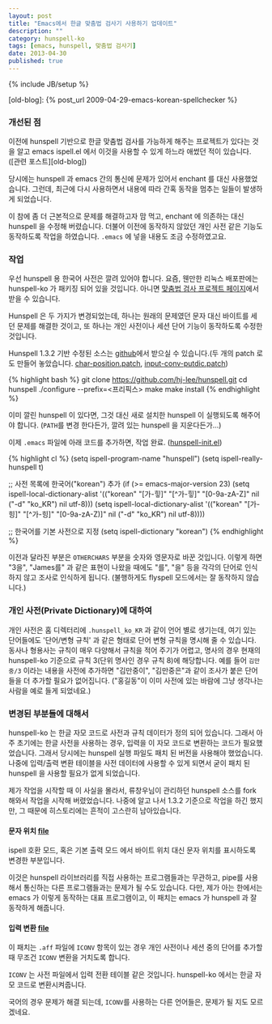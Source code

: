 ```yaml
---
layout: post
title: "Emacs에서 한글 맞춤법 검사기 사용하기 업데이트"
description: ""
category: hunspell-ko
tags: [emacs, hunspell, 맞춤법 검사기]
date: 2013-04-30
published: true
---
```

{% include JB/setup %}

[char-position.patch]: /assets/codes/hunspell-patch/char-position.patch
[input-conv-putdic.patch]: /assets/codes/hunspell-patch/input-conv-putdic.patch
[old-blog]: {% post_url 2009-04-29-emacs-korean-spellchecker %}

[my-hunspell]: https://github.com/hj-lee/hunspell.git

[hunspell-init.el]: https://github.com/hj-lee/hjlee-emacs-init/raw/master/hjlee-init-hunspell-ko.el

[spellchecker-ko]: http://code.google.com/p/spellcheck-ko/ "한글 맞춤법 검사 프로젝트 홈"

### 개선된 점

이전에 hunspell 기반으로 한글 맞춤법 검사를 가능하게 해주는 프로젝트가 있다는 것을 알고 emacs ispell.el 에서 이것을 사용할 수 있게 하느라 애썼던 적이 있습니다.
([관련 포스트][old-blog])

당시에는 hunspell 과 emacs 간의 통신에 문제가 있어서 enchant 를 대신 사용했었습니다. 그런데, 최근에 다시 사용하면서 내용에 따라 간혹 동작을 멈추는 일들이 발생하게 되었습니다.

이 참에 좀 더 근본적으로 문제를 해결하고자 맘 먹고, enchant 에 의존하는 대신 hunspell 을 수정해 버렸습니다. 더불어 이전에 동작하지 않았던 개인 사전 같은 기능도 동작하도록 작업을 하였습니다. `.emacs` 에 넣을 내용도 조금 수정하였고요.

### 작업

우선 hunspell 용 한국어 사전은 깔려 있어야 합니다. 요즘, 웬만한 리눅스 배포판에는 hunspell-ko 가 패키징 되어 있을 것입니다. 아니면 [맞춤법 검사 프로젝트 페이지][spellchecker-ko]에서 받을 수 있습니다.

Hunspell 은 두 가지가 변경되었는데, 하나는 원래의 문제였던 문자 대신 바이트를 세던 문제를 해결한 것이고, 또 하나는 개인 사전이나 세션 단어 기능이 동작하도록 수정한 것입니다.

Hunspell 1.3.2 기반 수정된 소스는 [github][my-hunspell]에서 받으실 수 있습니다.(두 개의 patch 로도 만들어 놓았습니다. [char-position.patch][], [input-conv-putdic.patch][])

{% highlight bash %}
git clone https://github.com/hj-lee/hunspell.git
cd hunspell
./configure --prefix=<프리픽스>
make
make install
{% endhighlight %}

이미 깔린 hunspell 이 있다면, 그것 대신 새로 설치한 hunspell 이 실행되도록 해주어야 합니다. (`PATH`를 변경 한다든가, 깔려 있는 hunspell 을 지운다든가...)

이제 `.emacs` 파일에 아래 코드를 추가하면, 작업 완료. ([hunspell-init.el][])

{% highlight cl %}
(setq ispell-program-name "hunspell")
(setq ispell-really-hunspell t)

;; 사전 목록에 한국어("korean") 추가
(if (>= emacs-major-version 23)
    (setq ispell-local-dictionary-alist
          '(("korean"
             "[가-힣]"
             "[^가-힣]"
             "[0-9a-zA-Z]" nil
             ("-d" "ko_KR")
             nil utf-8)))
  (setq  ispell-local-dictionary-alist
         '(("korean"
            "[가-힝]"
            "[^가-힝]"
            "[0-9a-zA-Z)]" nil
            ("-d" "ko_KR")
            nil utf-8))))

;; 한국어를 기본 사전으로 지정
(setq ispell-dictionary "korean")
{% endhighlight %}

이전과 달라진 부분은 `OTHERCHARS` 부분을 숫자와 영문자로 바꾼 것입니다.
이렇게 하면 "3을", "James를" 과 같은 표현이 나왔을 때에도 "를", "을" 등을 각각의 단어로 인식하지 않고 조사로 인식하게 됩니다. (불행하게도 flyspell 모드에서는 잘 동작하지 않습니다.)

### 개인 사전(Private Dictionary)에 대하여

개인 사전은 홈 디렉터리에 `.hunspell_ko_KR` 과 같이 언어 별로 생기는데, 여기 있는 단어들에도 '단어/변형 규칙' 과 같은 형태로 단어 변형 규칙을 명시해 줄 수 있습니다.
동사나 형용사는 규칙이 매우 다양해서 규칙을 적어 주기가 어렵고, 명사의 경우 현재의 hunspell-ko 기준으로 규칙 3(단위 명사인 경우 규칙 8)에 해당합니다. 예를 들어 `김만중/3` 이라는 내용을 사전에 추가하면 "김만중이", "김만중은"과 같이 조사가 붙은 단어들을 더 추가할 필요가 없어집니다. ("홍길동"이 이미 사전에 있는 바람에 그냥 생각나는 사람을 예로 들게 되었네요.)

### 변경된 부분들에 대해서

hunspell-ko 는 한글 자모 코드로 사전과 규칙 데이터가 정의 되어 있습니다. 
그래서 아주 초기에는 한글 사전을 사용하는 경우, 입력을 이 자모 코드로 변환하는 코드가 필요했었습니다. 그래서 당시에는 hunspell 실행 파일도 패치 된 버전을 사용해야 했었습니다. 나중에 입력/출력 변환 테이블을 사전 데이터에 사용할 수 있게 되면서 굳이 패치 된 hunspell 을 사용할 필요가 없게 되었습니다.

제가 작업을 시작할 때 이 사실을 몰라서, 류창우님이 관리하던 hunspell 소스를 fork 해와서 작업을 시작해 버렸었습니다. 나중에 알고 나서 1.3.2 기준으로 작업을 하긴 했지만, 그 때문에 히스토리에는 흔적이 고스란히 남아있습니다.

#### 문자 위치 [file][char-position.patch]

ispell 호환 모드, 혹은 기본 출력 모드 에서 바이트 위치 대신 문자 위치를 표시하도록 변경한 부분입니다.

이것은 hunspell 라이브러리를 직접 사용하는 프로그램들과는 무관하고,
pipe를 사용해서 통신하는 다른 프로그램들과는 문제가 될 수도 있습니다.
다만, 제가 아는 한에서는 emacs 가 이렇게 동작하는 대표 프로그램이고, 이 패치는 emacs 가 hunspell 과 잘 동작하게 해줍니다.

#### 입력 변환 [file][input-conv-putdic.patch]

이 패치는 `.aff` 파일에 `ICONV` 항목이 있는 경우 개인 사전이나 세션 중의 단어를 추가할 때 무조건 `ICONV` 변환을 거치도록 합니다. 

`ICONV` 는 사전 파일에서 입력 전환 테이블 같은 것입니다. hunspell-ko 에서는 한글 자모 코드로 변환시켜줍니다.

국어의 경우 문제가 해결 되는데, `ICONV`를 사용하는 다른 언어들은, 문제가 될 지도 모르겠네요.

<!--  LocalWords:  를 을
 -->
